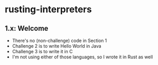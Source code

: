 # rusting-interpreters
## 1.x: Welcome
- There's no (non-challenge) code in Section 1
- Challenge 2 is to write Hello World in Java
- Challenge 3 is to write it in C
- I'm not using either of those languages, so I wrote it in Rust as well